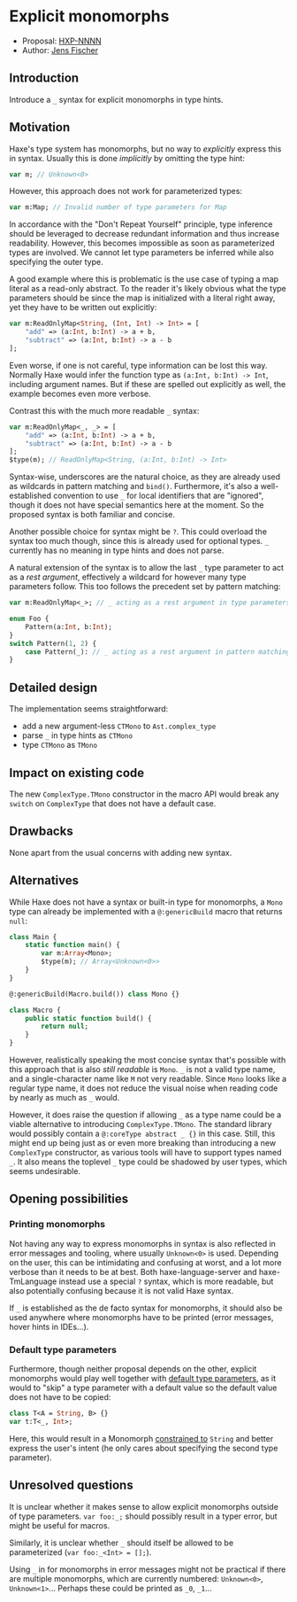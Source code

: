 # Explicit monomorphs

* Proposal: [HXP-NNNN](NNNN-filename.md)
* Author: [Jens Fischer](https://github.com/Gama11)

## Introduction

Introduce a `_` syntax for explicit monomorphs in type hints.

## Motivation

Haxe's type system has monomorphs, but no way to _explicitly_ express this in syntax. Usually this is done _implicitly_ by omitting the type hint:

```haxe
var m; // Unknown<0>
```

However, this approach does not work for parameterized types:

```haxe
var m:Map; // Invalid number of type parameters for Map
```

In accordance with the "Don't Repeat Yourself" principle, type inference should be leveraged to decrease redundant information and thus increase readability. However, this becomes impossible as soon as parameterized types are involved. We cannot let type parameters be inferred while also specifying the outer type.

A good example where this is problematic is the use case of typing a map literal as a read-only abstract. To the reader it's likely obvious what the type parameters should be since the map is initialized with a literal right away, yet they have to be written out explicitly:

```haxe
var m:ReadOnlyMap<String, (Int, Int) -> Int> = [
	"add" => (a:Int, b:Int) -> a + b,
	"subtract" => (a:Int, b:Int) -> a - b
];
```

Even worse, if one is not careful, type information can be lost this way. Normally Haxe would infer the function type as `(a:Int, b:Int) -> Int`, including argument names. But if these are spelled out explicitly as well, the example becomes even more verbose.

Contrast this with the much more readable `_` syntax:

```haxe
var m:ReadOnlyMap<_, _> = [
	"add" => (a:Int, b:Int) -> a + b,
	"subtract" => (a:Int, b:Int) -> a - b
];
$type(m); // ReadOnlyMap<String, (a:Int, b:Int) -> Int>
```

Syntax-wise, underscores are the natural choice, as they are already used as wildcards in pattern matching and `bind()`. Furthermore, it's also a well-established convention to use `_` for local identifiers that are "ignored", though it does not have special semantics here at the moment. So the proposed syntax is both familiar and concise.

Another possible choice for syntax might be `?`. This could overload the syntax too much though, since this is already used for optional types. `_` currently has no meaning in type hints and does not parse.

A natural extension of the syntax is to allow the last `_` type parameter to act as a _rest argument_, effectively a wildcard for however many type parameters follow. This too follows the precedent set by pattern matching:

```haxe
var m:ReadOnlyMap<_>; // _ acting as a rest argument in type parameters

enum Foo {
	Pattern(a:Int, b:Int);
}
switch Pattern(1, 2) {
	case Pattern(_): // _ acting as a rest argument in pattern matching
}
```

## Detailed design

The implementation seems straightforward:

- add a new argument-less `CTMono` to `Ast.complex_type`
- parse `_` in type hints as `CTMono`
- type `CTMono` as `TMono`

## Impact on existing code

The new `ComplexType.TMono` constructor in the macro API would break any `switch` on `ComplexType` that does not have a default case.

## Drawbacks

None apart from the usual concerns with adding new syntax.

## Alternatives

While Haxe does not have a syntax or built-in type for monomorphs, a `Mono` type can already be implemented with a `@:genericBuild` macro that returns `null`:

```haxe
class Main {
	static function main() {
		var m:Array<Mono>;
		$type(m); // Array<Unknown<0>>
	}
}

@:genericBuild(Macro.build()) class Mono {}
```

```haxe
class Macro {
	public static function build() {
		return null;
	}
}
```

However, realistically speaking the most concise syntax that's possible with this approach that is also _still readable_ is `Mono`. `_` is not a valid type name, and a single-character name like `M` not very readable. Since `Mono` looks like a regular type name, it does not reduce the visual noise when reading code by nearly as much as `_` would.

However, it does raise the question if allowing `_` as a type name could be a viable alternative to introducing `ComplexType.TMono`. The standard library would possibly contain a `@:coreType abstract _ {}` in this case. Still, this might end up being just as or even more breaking than introducing a new `ComplexType` constructor, as various tools will have to support types named `_`. It also means the toplevel `_` type could be shadowed by user types, which seems undesirable.

## Opening possibilities

### Printing monomorphs

Not having any way to express monomorphs in syntax is also reflected in error messages and tooling, where usually `Unknown<0>` is used. Depending on the user, this can be intimidating and confusing at worst, and a lot more verbose than it needs to be at best. Both haxe-language-server and haxe-TmLanguage instead use a special `?` syntax, which is more readable, but also potentially confusing because it is not valid Haxe syntax.

If `_` is established as the de facto syntax for monomorphs, it should also be used anywhere where monomorphs have to be printed (error messages, hover hints in IDEs...).

### Default type parameters

Furthermore, though neither proposal depends on the other, explicit monomorphs would play well together with [default type parameters](https://github.com/HaxeFoundation/haxe-evolution/pull/50), as it would to "skip" a type parameter with a default value so the default value does not have to be copied:

```haxe
class T<A = String, B> {}
var t:T<_, Int>;
```

Here, this would result in a Monomorph [constrained to](https://github.com/HaxeFoundation/haxe/pull/9549) `String` and better express the user's intent (he only cares about specifying the second type parameter).

## Unresolved questions

It is unclear whether it makes sense to allow explicit monomorphs outside of type parameters. `var foo:_;` should possibly result in a typer error, but might be useful for macros.

Similarly, it is unclear whether `_` should itself be allowed to be parameterized (`var foo:_<Int> = [];`).

Using `_` in for monomorphs in error messages might not be practical if there are multiple monomorphs, which are currently numbered: `Unknown<0>`, `Unknown<1>`... Perhaps these could be printed as `_0`, `_1`...
